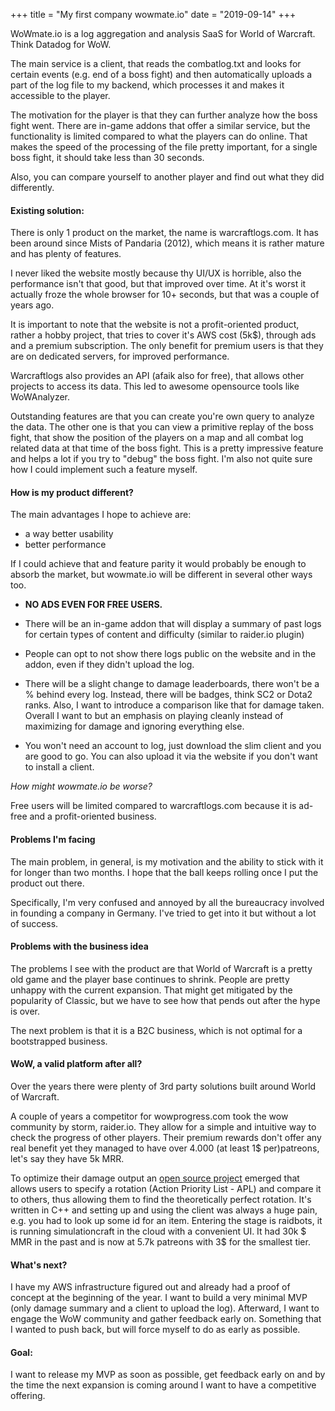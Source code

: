+++
title = "My first company wowmate.io"
date = "2019-09-14"
+++

WoWmate.io is a log aggregation and analysis SaaS for World of Warcraft. Think Datadog for WoW.

The main service is a client, that reads the combatlog.txt and looks for certain events (e.g. end of a boss fight) and then automatically uploads a part of the log file to my backend, which processes it and makes it accessible to the player.

The motivation for the player is that they can further analyze how the boss fight went. There are in-game addons that offer a similar service, but the functionality is limited compared to what the players can do online. That makes the speed of the processing of the file pretty important, for a single boss fight, it should take less than 30 seconds.

Also, you can compare yourself to another player and find out what they did differently.

#### Existing solution:

There is only 1 product on the market, the name is warcraftlogs.com.
It has been around since Mists of Pandaria (2012), which means it is rather mature and has plenty of features.

I never liked the website mostly because thy UI/UX is horrible, also the performance isn't that good, but that improved over time. At it's worst it actually froze the whole browser for 10+ seconds, but that was a couple of years ago.

It is important to note that the website is not a profit-oriented product, rather a hobby project, that tries to cover it's AWS cost (5k$), through ads and a premium subscription. The only benefit for premium users is that they are on dedicated servers, for improved performance.

Warcraftlogs also provides an API (afaik also for free), that allows other projects to access its data. This led to awesome opensource tools like WoWAnalyzer.

Outstanding features are that you can create you're own query to analyze the data. The other one is that you can view a primitive replay of the boss fight, that show the position of the players on a map and all combat log related data at that time of the boss fight. This is a pretty impressive feature and helps a lot if you try to "debug" the boss fight. I'm also not quite sure how I could implement such a feature myself.

#### How is my product different?

The main advantages I hope to achieve are:

- a way better usability
- better performance

If I could achieve that and feature parity it would probably be enough to absorb the market, but wowmate.io will be different in several other ways too.

 - __NO ADS EVEN FOR FREE USERS.__

 - There will be an in-game addon that will display a summary of past logs for certain types of content and difficulty (similar to raider.io plugin)

 - People can opt to not show there logs public on the website and in the addon, even if they didn't upload the log.

 - There will be a slight change to damage leaderboards, there won't be a % behind every log. Instead, there will be badges, think SC2 or Dota2 ranks. Also, I want to introduce a comparison like that for damage taken. Overall I want to but an emphasis on playing cleanly instead of maximizing for damage and ignoring everything else.

- You won't need an account to log, just download the slim client and you are good to go. You can also upload it via the website if you don't want to install a client.

_How might wowmate.io be worse?_

Free users will be limited compared to warcraftlogs.com because it is ad-free and a profit-oriented business.

#### Problems I'm facing

The main problem, in general, is my motivation and the ability to stick with it for longer than two months. I hope that the ball keeps rolling once I put the product out there.

Specifically, I'm very confused and annoyed by all the bureaucracy involved in founding a company in Germany. I've tried to get into it but without a lot of success.

#### Problems with the business idea

The problems I see with the product are that World of Warcraft is a pretty old game and the player base continues to shrink. People are pretty unhappy with the current expansion. That might get mitigated by the popularity of Classic, but we have to see how that pends out after the hype is over.

The next problem is that it is a B2C business, which is not optimal for a bootstrapped business.

#### WoW, a valid platform after all?

Over the years there were plenty of 3rd party solutions built around World of Warcraft.

A couple of years a competitor for wowprogress.com took the wow community by storm, raider.io. They allow for a simple and intuitive way to check the progress of other players. Their premium rewards don't offer any real benefit yet they managed to have over 4.000 (at least 1$ per)patreons, let's say they have 5k MRR.

To optimize their damage output an [open source project](https://github.com/simulationcraft/simc) emerged that allows users to specify a rotation (Action Priority List - APL) and compare it to others, thus allowing them to find the theoretically perfect rotation. It's written in C++ and setting up and using the client was always a huge pain, e.g. you had to look up some id for an item. Entering the stage is raidbots, it is running simulationcraft
in the cloud with a convenient UI. It had 30k $ MMR in the past and is now at 5.7k patreons with 3$ for the smallest tier.

#### What's next?

I have my AWS infrastructure figured out and already had a proof of concept at the beginning of the year. I want to build a very minimal MVP (only damage summary and a client to upload the log). Afterward, I want to engage the WoW community and gather feedback early on. Something that I wanted to push back, but will force myself to do as early as possible.

#### Goal:

I want to release my MVP as soon as possible, get feedback early on and by the time the next expansion is coming around I want to have a competitive offering.
